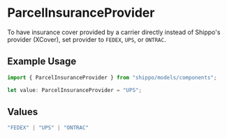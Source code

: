 # ParcelInsuranceProvider

To have insurance cover provided by a carrier directly instead of Shippo's provider (XCover), set provider to `FEDEX`, `UPS`, or `ONTRAC`.

## Example Usage

```typescript
import { ParcelInsuranceProvider } from "shippo/models/components";

let value: ParcelInsuranceProvider = "UPS";
```

## Values

```typescript
"FEDEX" | "UPS" | "ONTRAC"
```